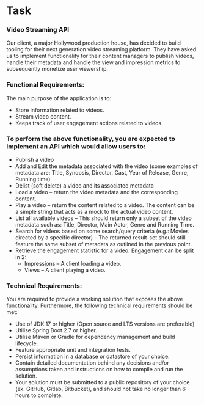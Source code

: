 # Task

### Video Streaming API

Our client, a major Hollywood production house, has decided to build tooling for their next generation video streaming platform.
They have asked us to implement functionality for their content managers to publish videos, handle their metadata and handle
the view and impression metrics to subsequently monetize user viewership.

### Functional Requirements:
The main purpose of the application is to:
* Store information related to videos.
* Stream video content.
* Keeps track of user engagement actions related to videos.

### To perform the above functionality, you are expected to implement an API which would allow users to:
* Publish a video
* Add and Edit the metadata associated with the video (some examples of metadata are: Title, Synopsis, Director, Cast, Year of Release, Genre, Running time)
* Delist (soft delete) a video and its associated metadata
* Load a video – return the video metadata and the corresponding content.
* Play a video – return the content related to a video. The content can be a simple string that acts as a mock to the actual video content.
* List all available videos – This should return only a subset of the video metadata such as: Title, Director, Main Actor, Genre and Running Time.
* Search for videos based on some search/query criteria (e.g.: Movies directed by a specific director) – 
The returned result-set should still feature the same subset of metadata as outlined in the previous point.
* Retrieve the engagement statistic for a video. Engagement can be split in 2:
  * Impressions – A client loading a video.
  * Views – A client playing a video.

### Technical Requirements:
You are required to provide a working solution that exposes the above functionality.
Furthermore, the following technical requirements should be met:
* Use of JDK 17 or higher (Open source and LTS versions are preferable)
* Utilise Spring Boot 2.7 or higher.
* Utilise Maven or Gradle for dependency management and build lifecycle.
* Feature appropriate unit and integration tests.
* Persist information in a database or datastore of your choice.
* Contain detailed documentation behind any decisions and/or assumptions taken and
instructions on how to compile and run the solution.
* Your solution must be submitted to a public repository of your choice (ex. GitHub, Gitlab, Bitbucket), 
and should not take no longer than 6 hours to complete. 